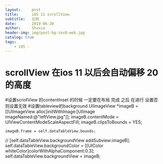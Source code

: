 ```yaml
---
layout:     post
title:      iOS 11 scrollView
subtitle:   比较
date:       2019-06-20
author:     Shuxia
header-img: img/post-bg-ios9-web.jpg
catalog: true
tags:
    - iOS -
---
```

# scrollView 在ios 11 以后会自动偏移 20的高度
#设置scrollView 的contentInset 的时候 一定要在布局 完成 之后 在进行 设置否则设置无效
 #设置tableview的background
 UIImageView *imageB = [[UIImageView alloc]initWithImage:[UIImage imageNamed:@"leftView.jpg"]];
    imageB.contentMode = UIViewContentModeScaleAspectFill;
    imageB.clipsToBounds = YES;

    imageB.frame = self.dataTableView.bounds;
//    [self.dataTableView.backgroundView addSubview:imageB];
    self.dataTableView.backgroundColor = [[UIColor whiteColor]colorWithAlphaComponent:0.3];
    self.dataTableView.backgroundView = imageB;
